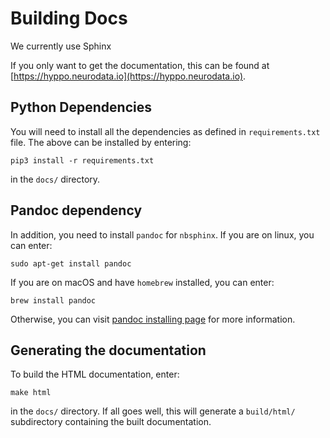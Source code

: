 # Building Docs

We currently use Sphinx

If you only want to get the documentation, this can be found at [https://hyppo.neurodata.io](https://hyppo.neurodata.io).

## Python Dependencies

You will need to install all the dependencies as defined in `requirements.txt` file. The above can be installed by entering:

    pip3 install -r requirements.txt

in the `docs/` directory.

## Pandoc dependency

In addition, you need to install `pandoc` for `nbsphinx`. If you are on linux, you can enter:

    sudo apt-get install pandoc

If you are on macOS and have `homebrew` installed, you can enter:

    brew install pandoc

Otherwise, you can visit [pandoc installing page](https://pandoc.org/installing.html) for more information.

## Generating the documentation

To build the HTML documentation, enter:

    make html

in the `docs/` directory. If all goes well, this will generate a `build/html/` subdirectory containing the built documentation.
